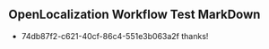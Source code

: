 ## OpenLocalization Workflow Test MarkDown
* 74db87f2-c621-40cf-86c4-551e3b063a2f thanks!

<!--HONumber=Aug16_HO3-->


